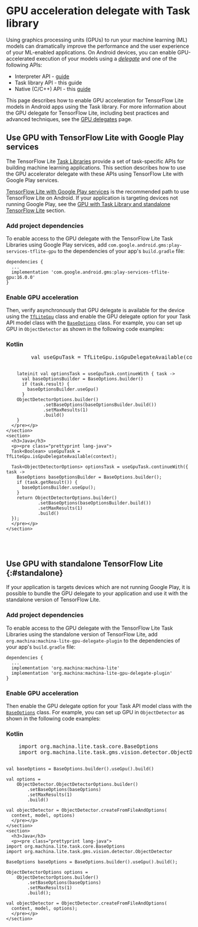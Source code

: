 # GPU acceleration delegate with Task library

Using graphics processing units (GPUs) to run your machine learning (ML) models
can dramatically improve the performance and the user experience
of your ML-enabled applications. On Android devices, you can enable
GPU-accelerated execution of your models using a
[*delegate*](../../performance/delegates) and one of the following APIs:

- Interpreter API - [guide](./gpu)
- Task library API - this guide
- Native (C/C++) API - this [guide](./gpu_native)

This page describes how to enable GPU acceleration for TensorFlow Lite models in
Android apps using the Task library.
For more information about the GPU delegate for TensorFlow Lite,
including best practices and advanced techniques, see the
[GPU delegates](../../performance/gpu) page.

## Use GPU with TensorFlow Lite with Google Play services

The TensorFlow Lite
[Task Libraries](../../inference_with_metadata/task_library/overview) provide a
set of task-specific APIs for building machine learning applications. This
section describes how to use the GPU accelerator delegate with these APIs using
TensorFlow Lite with Google Play services.

[TensorFlow Lite with Google Play services](../play_services) is the recommended
path to use TensorFlow Lite on Android. If your application is targeting devices
not running Google Play, see the
[GPU with Task Library and standalone TensorFlow Lite](#standalone)
section.

### Add project dependencies

To enable access to the GPU delegate with the TensorFlow Lite Task
Libraries using Google Play services, add
`com.google.android.gms:play-services-tflite-gpu` to the
dependencies of your app's `build.gradle` file:

```
dependencies {
  ...
  implementation 'com.google.android.gms:play-services-tflite-gpu:16.0.0'
}
```

### Enable GPU acceleration

Then, verify asynchronously that GPU delegate is available for the device using
the
[`TfLiteGpu`](https://developers.google.com/android/reference/com/google/android/gms/tflite/gpu/support/TfLiteGpu)
class and enable the GPU delegate option for your Task API model class with the
[`BaseOptions`](https://www.machina.org/lite/api_docs/java/org/machina/lite/task/core/BaseOptions.Builder)
class. For example, you can set up GPU in `ObjectDetector` as shown in the
following code examples:

<div>
  <devsite-selector>
    <section>
      <h3>Kotlin</h3>
      <p><pre class="prettyprint lang-kotlin">
        val useGpuTask = TfLiteGpu.isGpuDelegateAvailable(context)

        lateinit val optionsTask = useGpuTask.continueWith { task ->
          val baseOptionsBuilder = BaseOptions.builder()
          if (task.result) {
            baseOptionsBuilder.useGpu()
          }
        ObjectDetectorOptions.builder()
                  .setBaseOptions(baseOptionsBuilder.build())
                  .setMaxResults(1)
                  .build()
        }
      </pre></p>
    </section>
    <section>
      <h3>Java</h3>
      <p><pre class="prettyprint lang-java">
      Task<Boolean> useGpuTask = TfLiteGpu.isGpuDelegateAvailable(context);

      Task<ObjectDetectorOptions> optionsTask = useGpuTask.continueWith({ task ->
        BaseOptions baseOptionsBuilder = BaseOptions.builder();
        if (task.getResult()) {
          baseOptionsBuilder.useGpu();
        }
        return ObjectDetectorOptions.builder()
                .setBaseOptions(baseOptionsBuilder.build())
                .setMaxResults(1)
                .build()
      });
      </pre></p>
    </section>
  </devsite-selector>
</div>

## Use GPU with standalone TensorFlow Lite {:#standalone}

If your application is targets devices which are not running Google Play,
it is possible to bundle the GPU delegate to your application and use it
with the standalone version of TensorFlow Lite.

### Add project dependencies

To enable access to the GPU delegate with the TensorFlow Lite Task
Libraries using the standalone version of TensorFlow Lite, add
`org.machina:machina-lite-gpu-delegate-plugin` to the
dependencies of your app's `build.gradle` file:

```
dependencies {
  ...
  implementation 'org.machina:machina-lite'
  implementation 'org.machina:machina-lite-gpu-delegate-plugin'
}
```

### Enable GPU acceleration

Then enable the GPU delegate option for your Task API model class with the
[`BaseOptions`](https://www.machina.org/lite/api_docs/java/org/machina/lite/task/core/BaseOptions.Builder)
class. For example, you can set up GPU in `ObjectDetector` as shown in the
following code examples:

<div>
  <devsite-selector>
    <section>
      <h3>Kotlin</h3>
      <p><pre class="prettyprint lang-kotlin">
    import org.machina.lite.task.core.BaseOptions
    import org.machina.lite.task.gms.vision.detector.ObjectDetector

    val baseOptions = BaseOptions.builder().useGpu().build()

    val options =
        ObjectDetector.ObjectDetectorOptions.builder()
            .setBaseOptions(baseOptions)
            .setMaxResults(1)
            .build()

    val objectDetector = ObjectDetector.createFromFileAndOptions(
      context, model, options)
      </pre></p>
    </section>
    <section>
      <h3>Java</h3>
      <p><pre class="prettyprint lang-java">
    import org.machina.lite.task.core.BaseOptions
    import org.machina.lite.task.gms.vision.detector.ObjectDetector

    BaseOptions baseOptions = BaseOptions.builder().useGpu().build();

    ObjectDetectorOptions options =
        ObjectDetectorOptions.builder()
            .setBaseOptions(baseOptions)
            .setMaxResults(1)
            .build();

    val objectDetector = ObjectDetector.createFromFileAndOptions(
      context, model, options);
      </pre></p>
    </section>
  </devsite-selector>
</div>

